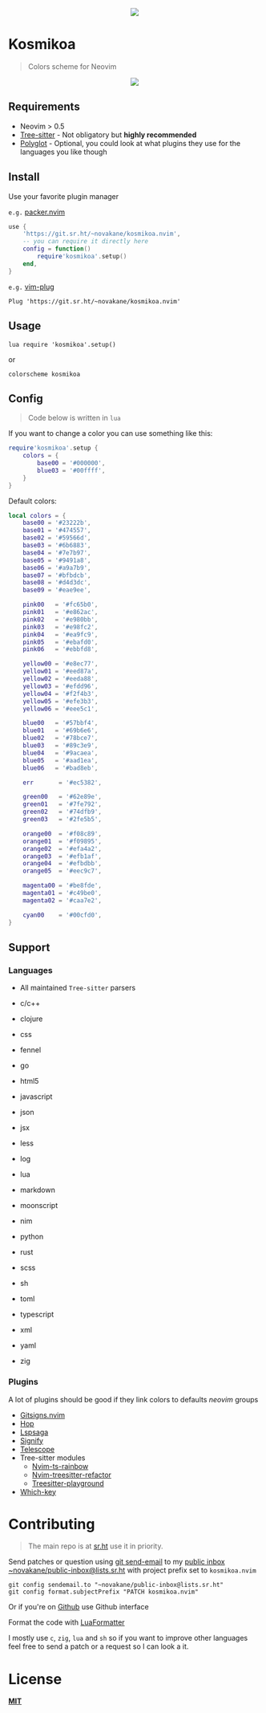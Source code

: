 <p align="center"><img src="https://git.sr.ht/~novakane/kosmikoa.nvim/blob/main/.assets/kosmikoa.jpg"kosmikoa""/></a></p>

# Kosmikoa

> Colors scheme for Neovim

<p align="center"><img src="https://git.sr.ht/~novakane/kosmikoa.nvim/blob/main/.assets/lua.png"lua""/></a></p>

## Requirements

-   Neovim > 0.5
-   [Tree-sitter][] - Not obligatory but **highly recommended**
-   [Polyglot][] - Optional, you could look at what plugins they use for
    the languages you like though

[polyglot]: https://github.com/sheerun/vim-polyglot
[tree-sitter]: https://github.com/nvim-treesitter/nvim-treesitter

## Install

Use your favorite plugin manager

`e.g.` [packer.nvim][]

```lua
use {
    'https://git.sr.ht/~novakane/kosmikoa.nvim',
    -- you can require it directly here
    config = function()
        require'kosmikoa'.setup()
    end,
}

```

`e.g.` [vim-plug][]

    Plug 'https://git.sr.ht/~novakane/kosmikoa.nvim'

[packer.nvim]: https://github.com/wbthomason/packer.nvim
[vim-plug]: https://github.com/junegunn/vim-plug

## Usage

    lua require 'kosmikoa'.setup()

or

    colorscheme kosmikoa

## Config

> Code below is written in `lua`

If you want to change a color you can use something like this:

```lua
require'kosmikoa'.setup {
    colors = {
        base00 = '#000000',
        blue03 = '#00ffff',
    }
}

```

Default colors:

```lua
local colors = {
    base00 = '#23222b',
    base01 = '#474557',
    base02 = '#59566d',
    base03 = '#6b6883',
    base04 = '#7e7b97',
    base05 = '#9491a8',
    base06 = '#a9a7b9',
    base07 = '#bfbdcb',
    base08 = '#d4d3dc',
    base09 = '#eae9ee',

    pink00   = '#fc65b0',
    pink01   = '#e862ac',
    pink02   = '#e980bb',
    pink03   = '#e98fc2',
    pink04   = '#ea9fc9',
    pink05   = '#ebafd0',
    pink06   = '#ebbfd8',

    yellow00 = '#e8ec77',
    yellow01 = '#eed87a',
    yellow02 = '#eeda88',
    yellow03 = '#efdd96',
    yellow04 = '#f2f4b3',
    yellow05 = '#efe3b3',
    yellow06 = '#eee5c1',

    blue00   = '#57bbf4',
    blue01   = '#69b6e6',
    blue02   = '#78bce7',
    blue03   = '#89c3e9',
    blue04   = '#9acaea',
    blue05   = '#aad1ea',
    blue06   = '#bad8eb',

    err       = '#ec5382',

    green00   = '#62e89e',
    green01   = '#7fe792',
    green02   = '#74dfb9',
    green03   = '#2fe5b5',

    orange00  = '#f08c89',
    orange01  = '#f09895',
    orange02  = '#efa4a2',
    orange03  = '#efb1af',
    orange04  = '#efbdbb',
    orange05  = '#eec9c7',

    magenta00 = '#be8fde',
    magenta01 = '#c49be0',
    magenta02 = '#caa7e2',

    cyan00    = '#00cfd0',
}

```

## Support

### Languages

-   All maintained `Tree-sitter` parsers

-   c/c++
-   clojure
-   css
-   fennel
-   go
-   html5
-   javascript
-   json
-   jsx
-   less
-   log
-   lua
-   markdown
-   moonscript
-   nim
-   python
-   rust
-   scss
-   sh
-   toml
-   typescript
-   xml
-   yaml
-   zig

### Plugins

A lot of plugins should be good if they link colors to defaults _neovim_
groups

-   [Gitsigns.nvim][]
-   [Hop][]
-   [Lspsaga][]
-   [Signify][]
-   [Telescope][]
-   Tree-sitter modules
    -   [Nvim-ts-rainbow][]
    -   [Nvim-treesitter-refactor][]
    -   [Treesitter-playground][]
-   [Which-key][]

[gitsigns.nvim]: https://github.com/lewis6991/gitsigns.nvim
[hop]: https://github.com/phaazon/hop.nvim
[lspsaga]: https://github.com/glepnir/lspsaga.nvim
[signify]: http//github.com/mhinz/vim-signify
[telescope]: https://github.com/nvim-telescope/telescope.nvim
[nvim-ts-rainbow]: https://github.com/p00f/nvim-ts-rainbow
[nvim-treesitter-refactor]: https://github.com/nvim-treesitter/nvim-treesitter-refactor
[treesitter-playground]: https://github.com/nvim-treesitter/playground
[which-key]: https://github.com/liuchengxu/vim-which-key

# Contributing

> The main repo is at [sr.ht][] use it in priority.

Send patches or question using [git send-email][] to my [public inbox][]
[~novakane/public-inbox@lists.sr.ht][] with project prefix set to
`kosmikoa.nvim`

```
git config sendemail.to "~novakane/public-inbox@lists.sr.ht"
git config format.subjectPrefix "PATCH kosmikoa.nvim"
```

Or if you're on [Github][] use Github interface

Format the code with [LuaFormatter][]

I mostly use `c`, `zig`, `lua` and `sh` so if you want to improve other
languages feel free to send a patch or a request so I can look a it.

[sr.ht]: https://git.sr.ht/~novakane/kosmikoa.nvim
[git send-email]: https://git-send-email.io
[public inbox]: https://lists.sr.ht/~novakane/public-inbox
[~novakane/public-inbox@lists.sr.ht]: mailto:~novakane/public-inbox@lists.sr.ht
[github]: https://github.com/novakne/kosmikoa.nvim
[luaformatter]: https://github.com/Koihik/LuaFormatter

# License

**[MIT][]**

[mit]: LICENSE
